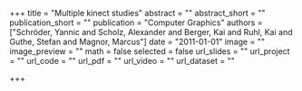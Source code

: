 +++
title = "Multiple kinect studies"
abstract = ""
abstract_short = ""
publication_short = ""
publication = "Computer Graphics"
authors = ["Schröder, Yannic and Scholz, Alexander and Berger, Kai and Ruhl, Kai and Guthe, Stefan and Magnor, Marcus"]
date = "2011-01-01"
image = ""
image_preview = ""
math = false
selected = false
url_slides = ""
url_project = ""
url_code = ""
url_pdf = ""
url_video = ""
url_dataset = ""

+++
